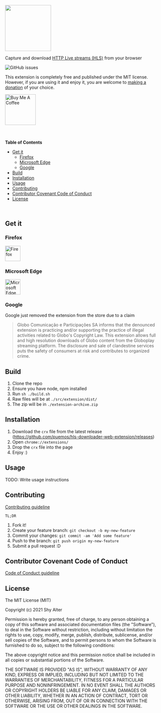 
<img height="150px" src="https://github.com/puemos/hls-downloader-web-extension/blob/master/src/extension/store-assets/png/Small-Promo-Tile.png?raw=true">
<p>Capture and download <a href="https://en.wikipedia.org/wiki/HTTP_Live_Streaming">HTTP Live streams (HLS)</a> from your browser</p>
<img src="https://img.shields.io/github/issues/puemos/hls-downloader-web-extension" alt="GitHub issues">
<p>This extension is completely free and published under the MIT license. However, if you are using it and enjoy it, you are welcome to <a href="https://www.paypal.com/cgi-bin/webscr?cmd=_s-xclick&hosted_button_id=9KTFNHLYAJ5EE&source=url">making a donation</a> of your choice.</p>
<a href="https://www.buymeacoffee.com/puemos" target="_blank"><img src="https://cdn.buymeacoffee.com/buttons/default-orange.png" alt="Buy Me A Coffee" width="100px" ></a>
<br><br><br>

**Table of Contents**
- [Get it](#get-it)
  - [Firefox](#firefox)
  - [Microsoft Edge](#microsoft-edge)
  - [Google](#google)
- [Build](#build)
- [Installation](#installation)
- [Usage](#usage)
- [Contributing](#contributing)
- [Contributor Covenant Code of Conduct](#contributor-covenant-code-of-conduct)
- [License](#license)

<br>

## Get it

### Firefox

<a href="https://addons.mozilla.org/en-US/firefox/addon/hls-downloader/" target="_blank">
 <img src="https://ffp4g1ylyit3jdyti1hqcvtb-wpengine.netdna-ssl.com/addons/files/2015/11/get-the-addon.png" alt="Firefox" height="50px" >
</a>

### Microsoft Edge

<a href="https://microsoftedge.microsoft.com/addons/detail/hls-downloader/ldehhnlpcedapncohebgmghanffggffc" target="_blank">
 <img src="https://developer.microsoft.com/store/badges/images/English_get-it-from-MS.png" alt="Microsoft Edge" height="50px" >
</a>


### Google

Google just removed the extension from the store due to a claim

> Globo Comunicação e Participações SA informs that the denounced extension is practicing and/or supporting the practice of illegal activities related to Globo's Copyright Law. This extension allows full and high resolution downloads of Globo content from the Globoplay streaming platform. The disclosure and sale of clandestine services puts the safety of consumers at risk and contributes to organized crime.

## Build

1. Clone the repo
2. Ensure you have node, npm installed
3. Run `sh ./build.sh`
4. Raw files will be at `./src/extension/dist/`
5. The zip will be in `./extension-archive.zip`

## Installation

1. Download the `crx` file from the latest release (https://github.com/puemos/hls-downloader-web-extension/releases)
2. Open `chrome://extensions/`
3. Drop the `crx` file into the page
4. Enjoy :)

## Usage
 
TODO: Write usage instructions
 
## Contributing

[Contributing guideline](./CONTRIBUTING.md)

`TL;DR`
1. Fork it!
2. Create your feature branch: `git checkout -b my-new-feature`
3. Commit your changes: `git commit -am 'Add some feature'`
4. Push to the branch: `git push origin my-new-feature`
5. Submit a pull request :D

## Contributor Covenant Code of Conduct

[Code of Conduct guideline](./CODE_OF_CONDUCT.md) 

 
## License
 
The MIT License (MIT)

Copyright (c) 2021 Shy Alter

Permission is hereby granted, free of charge, to any person obtaining a copy of this software and associated documentation files (the "Software"), to deal in the Software without restriction, including without limitation the rights to use, copy, modify, merge, publish, distribute, sublicense, and/or sell copies of the Software, and to permit persons to whom the Software is furnished to do so, subject to the following conditions:

The above copyright notice and this permission notice shall be included in all copies or substantial portions of the Software.

THE SOFTWARE IS PROVIDED "AS IS", WITHOUT WARRANTY OF ANY KIND, EXPRESS OR IMPLIED, INCLUDING BUT NOT LIMITED TO THE WARRANTIES OF MERCHANTABILITY, FITNESS FOR A PARTICULAR PURPOSE AND NONINFRINGEMENT. IN NO EVENT SHALL THE AUTHORS OR COPYRIGHT HOLDERS BE LIABLE FOR ANY CLAIM, DAMAGES OR OTHER LIABILITY, WHETHER IN AN ACTION OF CONTRACT, TORT OR OTHERWISE, ARISING FROM, OUT OF OR IN CONNECTION WITH THE SOFTWARE OR THE USE OR OTHER DEALINGS IN THE SOFTWARE.
